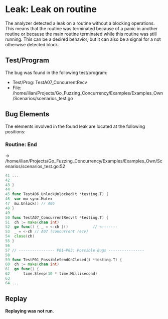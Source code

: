 # Leak: Leak on routine

The analyzer detected a leak on a routine without a blocking operations.
This means that the routine was terminated because of a panic in another routine or because the main routine terminated while this routine was still running.
This can be a desired behavior, but it can also be a signal for a not otherwise detected block.

## Test/Program
The bug was found in the following test/program:

- Test/Prog: TestA07_ConcurrentRecv
- File: /home/ilian/Projects/Go_Fuzzing_Concurrency/Examples/Examples_Own/Scenarios/scenarios_test.go

## Bug Elements
The elements involved in the found leak are located at the following positions:

###  Routine: End
-> /home/ilian/Projects/Go_Fuzzing_Concurrency/Examples/Examples_Own/Scenarios/scenarios_test.go:52
```go
41 ...
42 
43 }
44 
45 func TestA06_UnlockUnlocked(t *testing.T) {
46 	var mu sync.Mutex
47 	mu.Unlock() // A06
48 }
49 
50 func TestA07_ConcurrentRecv(t *testing.T) {
51 	ch := make(chan int)
52 	go func() { _ = <-ch }()           // <-------
53 	_ = <-ch // A07 (concurrent recv)
54 	close(ch)
55 }
56 
57 // ---------------- P01–P03: Possible Bugs ----------------
58 
59 func TestP01_PossibleSendOnClosed(t *testing.T) {
60 	ch := make(chan int)
61 	go func() {
62 		time.Sleep(10 * time.Millisecond)
63 
64 ...
```


## Replay
**Replaying was not run**.


